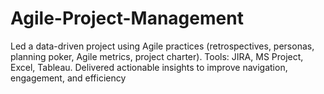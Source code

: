 # Agile-Project-Management
Led a data-driven project using Agile practices (retrospectives, personas, planning poker, Agile metrics, project charter). Tools: JIRA, MS Project, Excel, Tableau. Delivered actionable insights to improve navigation, engagement, and efficiency 

